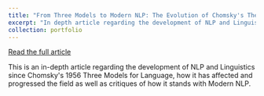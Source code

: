 ```yaml
---
title: "From Three Models to Modern NLP: The Evolution of Chomsky's Theories in Language Modeling and its Philosophical Implication"
excerpt: "In depth article regarding the development of NLP and Linguistics since Chomsky's 1956 Three Models for Language, how it has affected and progressed the field as well as critiques of how it stands with Modern NLP"
collection: portfolio
---
```


[Read the full article](https://drive.google.com/file/d/17cP2kWgbB08Kkzz5Z7aFJmAJdmLmjO9W/view?usp=share_link)

This is an in-depth article regarding the development of NLP and Linguistics since Chomsky's 1956 Three Models for Language, how it has affected and progressed the field as well as critiques of how it stands with Modern NLP.
